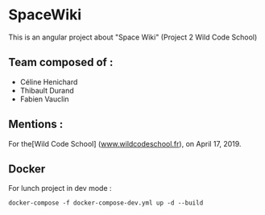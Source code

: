 # SpaceWiki
This is an angular project about "Space Wiki" (Project 2 Wild Code School)
## Team composed of :
* Céline Henichard
* Thibault Durand
* Fabien Vauclin 
## Mentions :
For the[Wild Code School] (www.wildcodeschool.fr), on April 17, 2019.

## Docker
For lunch project in dev mode : 
```
docker-compose -f docker-compose-dev.yml up -d --build
